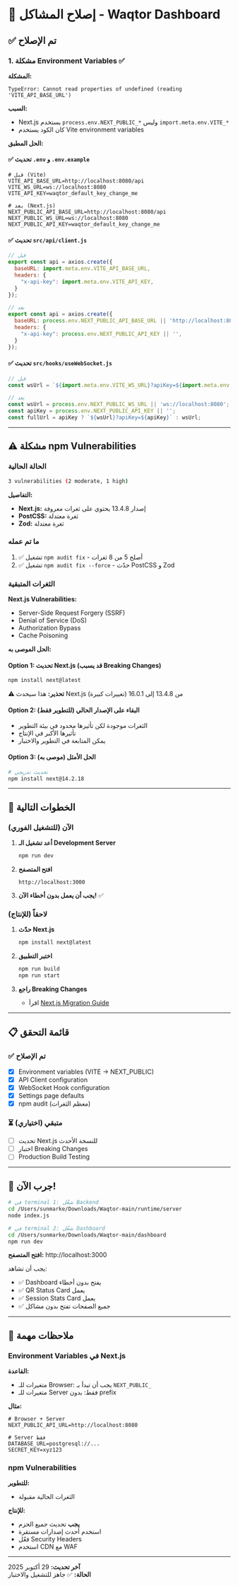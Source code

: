 # 🔧 إصلاح المشاكل - Waqtor Dashboard

## ✅ تم الإصلاح

### 1. مشكلة Environment Variables ✅

**المشكلة:**
```
TypeError: Cannot read properties of undefined (reading 'VITE_API_BASE_URL')
```

**السبب:**
- Next.js يستخدم `process.env.NEXT_PUBLIC_*` وليس `import.meta.env.VITE_*`
- كان الكود يستخدم Vite environment variables

**الحل المطبق:**

#### ✅ تحديث `.env` و `.env.example`
```env
# قبل (Vite)
VITE_API_BASE_URL=http://localhost:8080/api
VITE_WS_URL=ws://localhost:8080
VITE_API_KEY=waqtor_default_key_change_me

# بعد (Next.js)
NEXT_PUBLIC_API_BASE_URL=http://localhost:8080/api
NEXT_PUBLIC_WS_URL=ws://localhost:8080
NEXT_PUBLIC_API_KEY=waqtor_default_key_change_me
```

#### ✅ تحديث `src/api/client.js`
```javascript
// قبل
export const api = axios.create({
  baseURL: import.meta.env.VITE_API_BASE_URL,
  headers: {
    "x-api-key": import.meta.env.VITE_API_KEY,
  }
});

// بعد
export const api = axios.create({
  baseURL: process.env.NEXT_PUBLIC_API_BASE_URL || 'http://localhost:8080/api',
  headers: {
    "x-api-key": process.env.NEXT_PUBLIC_API_KEY || '',
  }
});
```

#### ✅ تحديث `src/hooks/useWebSocket.js`
```javascript
// قبل
const wsUrl = `${import.meta.env.VITE_WS_URL}?apiKey=${import.meta.env.VITE_API_KEY}`;

// بعد
const wsUrl = process.env.NEXT_PUBLIC_WS_URL || 'ws://localhost:8080';
const apiKey = process.env.NEXT_PUBLIC_API_KEY || '';
const fullUrl = apiKey ? `${wsUrl}?apiKey=${apiKey}` : wsUrl;
```

---

## ⚠️ مشكلة npm Vulnerabilities

### الحالة الحالية

```bash
3 vulnerabilities (2 moderate, 1 high)
```

**التفاصيل:**
- **Next.js:** إصدار 13.4.8 يحتوي على ثغرات معروفة
- **PostCSS:** ثغرة معتدلة
- **Zod:** ثغرة معتدلة

### ما تم عمله

1. ✅ تشغيل `npm audit fix` - أصلح 5 من 8 ثغرات
2. ✅ تشغيل `npm audit fix --force` - حدّث PostCSS و Zod

### الثغرات المتبقية

**Next.js Vulnerabilities:**
- Server-Side Request Forgery (SSRF)
- Denial of Service (DoS)
- Authorization Bypass
- Cache Poisoning

**الحل الموصى به:**

#### Option 1: تحديث Next.js (قد يسبب Breaking Changes)
```bash
npm install next@latest
```

⚠️ **تحذير:** هذا سيحدث Next.js من 13.4.8 إلى 16.0.1 (تغييرات كبيرة)

#### Option 2: البقاء على الإصدار الحالي (للتطوير فقط)
- الثغرات موجودة لكن تأثيرها محدود في بيئة التطوير
- تأثيرها الأكبر في الإنتاج
- يمكن المتابعة في التطوير والاختبار

#### Option 3: الحل الأمثل (موصى به)
```bash
# تحديث تدريجي
npm install next@14.2.18
```

---

## 🎯 الخطوات التالية

### الآن (للتشغيل الفوري)

1. **أعد تشغيل الـ Development Server**
   ```bash
   npm run dev
   ```

2. **افتح المتصفح**
   ```
   http://localhost:3000
   ```

3. **يجب أن يعمل بدون أخطاء الآن!** ✅

### لاحقاً (للإنتاج)

1. **حدّث Next.js**
   ```bash
   npm install next@latest
   ```

2. **اختبر التطبيق**
   ```bash
   npm run build
   npm run start
   ```

3. **راجع Breaking Changes**
   - اقرأ [Next.js Migration Guide](https://nextjs.org/docs/app/building-your-application/upgrading)

---

## 📋 قائمة التحقق

### ✅ تم الإصلاح
- [x] Environment variables (VITE → NEXT_PUBLIC)
- [x] API Client configuration
- [x] WebSocket Hook configuration
- [x] Settings page defaults
- [x] npm audit (معظم الثغرات)

### ⏳ متبقي (اختياري)
- [ ] تحديث Next.js للنسخة الأحدث
- [ ] اختبار Breaking Changes
- [ ] Production Build Testing

---

## 🚀 جرب الآن!

```bash
# في terminal 1: شغّل Backend
cd /Users/sunmarke/Downloads/Waqtor-main/runtime/server
node index.js

# في terminal 2: شغّل Dashboard
cd /Users/sunmarke/Downloads/Waqtor-main/dashboard
npm run dev
```

**افتح المتصفح:** http://localhost:3000

يجب أن تشاهد:
- ✅ Dashboard يفتح بدون أخطاء
- ✅ QR Status Card يعمل
- ✅ Session Stats Card يعمل
- ✅ جميع الصفحات تفتح بدون مشاكل

---

## 📝 ملاحظات مهمة

### Environment Variables في Next.js

**القاعدة:**
- متغيرات للـ Browser: يجب أن تبدأ بـ `NEXT_PUBLIC_`
- متغيرات للـ Server فقط: بدون prefix

**مثال:**
```env
# Browser + Server
NEXT_PUBLIC_API_URL=http://localhost:8080

# Server فقط
DATABASE_URL=postgresql://...
SECRET_KEY=xyz123
```

### npm Vulnerabilities

**للتطوير:**
- الثغرات الحالية مقبولة

**للإنتاج:**
- **يجب** تحديث جميع الحزم
- استخدم أحدث إصدارات مستقرة
- فعّل Security Headers
- استخدم CDN مع WAF

---

**آخر تحديث:** 29 أكتوبر 2025  
**الحالة:** ✅ جاهز للتشغيل والاختبار
